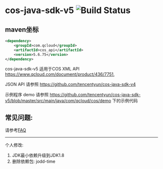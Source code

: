 # cos-java-sdk-v5  ![Build Status](https://api.travis-ci.org/tencentyun/cos-java-sdk-v5.svg?branch=master)



## maven坐标

```xml
<dependency>
    <groupId>com.qcloud</groupId>
    <artifactId>cos_api</artifactId>
    <version>5.6.75</version>
</dependency>
```

cos-java-sdk-v5 适用于COS XML API https://www.qcloud.com/document/product/436/7751, 

JSON API 请参照 https://github.com/tencentyun/cos-java-sdk-v4

示例程序 demo 请参照 https://github.com/tencentyun/cos-java-sdk-v5/blob/master/src/main/java/com/qcloud/cos/demo
下的示例代码

## 常见问题:
请参考[FAQ](https://cloud.tencent.com/document/product/436/12263#faq)

---

个人修改:
1. JDK最小依赖升级到JDK1.8
2. 删除依赖包: jodd-time